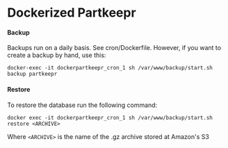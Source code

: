 # Dockerized Partkeepr

#### Backup
Backups run on a daily basis. See cron/Dockerfile. However, if you want to create a backup by hand, use this:

    docker-exec -it dockerpartkeepr_cron_1 sh /var/www/backup/start.sh backup partkeepr

#### Restore
To restore the database run the following command:

    docker exec -it dockerpartkeepr_cron_1 sh /var/www/backup/start.sh restore <ARCHIVE>
    
Where `<ARCHIVE>` is the name of the .gz archive stored at Amazon's S3

